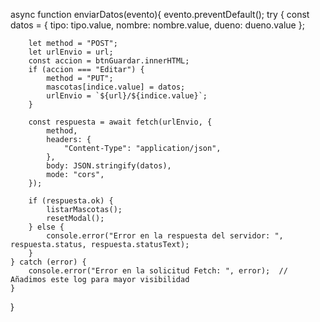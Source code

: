 async function enviarDatos(evento){
    evento.preventDefault();
    try {
        const datos = {
            tipo: tipo.value,
            nombre: nombre.value,
            dueno: dueno.value
        };
        
        let method = "POST";
        let urlEnvio = url;
        const accion = btnGuardar.innerHTML;
        if (accion === "Editar") {
            method = "PUT";
            mascotas[indice.value] = datos;
            urlEnvio = `${url}/${indice.value}`;
        }

        const respuesta = await fetch(urlEnvio, {
            method,
            headers: {
                "Content-Type": "application/json",
            },
            body: JSON.stringify(datos),
            mode: "cors",
        });

        if (respuesta.ok) {
            listarMascotas();
            resetModal();
        } else {
            console.error("Error en la respuesta del servidor: ", respuesta.status, respuesta.statusText);
        }
    } catch (error) {
        console.error("Error en la solicitud Fetch: ", error);  // Añadimos este log para mayor visibilidad
    }
}